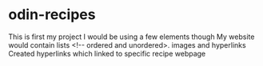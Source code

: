 # odin-recipes
This is first my project <!-- using html only-->
I would be using a few elements though
My website would contain lists <!-- ordered and unordered>. images and hyperlinks
Created hyperlinks which linked to specific recipe webpage
